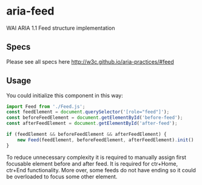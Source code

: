 # aria-feed

WAI ARIA 1.1 Feed structure implementation

## Specs

Please see all specs here http://w3c.github.io/aria-practices/#feed

## Usage

You could initialize this component in this way:

```js
import Feed from './Feed.js';
const feedElement = document.querySelector('[role="feed"]');
const beforeFeedElement = document.getElementById('before-feed');
const afterFeedElement = document.getElementById('after-feed');

if (feedElement && beforeFeedElement && afterFeedElement) {
	new Feed(feedElement, beforeFeedElement, afterFeedElement).init()
}
```

To reduce unnecessary complexity it is required to manually assign first focusable element before and after feed. 
It is required for <kdb>ctr+Home</kdb>, <kdb>ctr+End</kdb> functionality. More over, some feeds do not have ending so it could be overloaded to focus some other element. 

